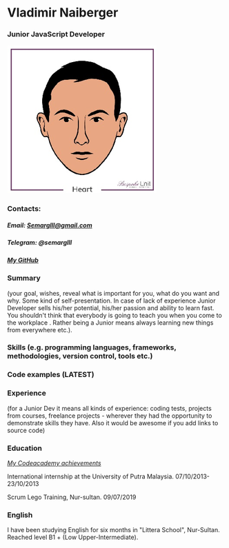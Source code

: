 # Vladimir Naiberger
### Junior JavaScript Developer 

![The face](./Face.jpg)

### **Contacts:**
##### Email: Semarglll@gmail.com
##### Telegram: @semarglll
##### [*My GitHub*](https://github.com/Semarglll)

### Summary
(your goal, wishes, reveal what is important for you, what do you want and why.
Some kind of self-presentation. In case of lack of experience  Junior Developer sells his/her potential, his/her passion and ability to learn fast. You shouldn't think that everybody is going to teach you when you come to the workplace . Rather being a Junior means always
learning new things from everywhere etc.).

### Skills (e.g. programming languages, frameworks, methodologies, version control, tools etc.)

### Code examples (LATEST)

### Experience 
(for a Junior Dev it means all kinds of experience: coding tests, projects from courses,
freelance projects - wherever they had the opportunity to demonstrate skills they have.
Also it would be awesome if you add links to source code)

### Education
[*My Codeacademy achievements*](https://www.codecademy.com/users/Semarglll/achievements)
  
International internship at the University of Putra Malaysia. 07/10/2013-23/10/2013
  
Scrum Lego Training, Nur-sultan. 09/07/2019

### English
I have been studying English for six months in "Littera School", Nur-Sultan. Reached level B1 + (Low Upper-Intermediate). 